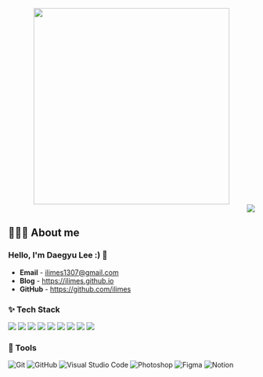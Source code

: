 <div align="center">
    <img src="https://github.com/ilimes/ilimes/assets/95404736/54c23d49-b8d5-499a-b4b0-b585b51b9a1b" width="400" />
</div>

<div align="right">
    <img src="https://hits.seeyoufarm.com/api/count/incr/badge.svg?url=https%3A%2F%2Fgithub.com%2Filimes&count_bg=%2379C83D&title_bg=%23555555&icon=&icon_color=%23E7E7E7&title=ProfileView&edge_flat=false" />
</div>

## 👩🏻‍💻 About me

### Hello, I'm Daegyu Lee :) 👋

- **Email** - ilimes1307@gmail.com
- **Blog** - https://ilimes.github.io
- **GitHub** - https://github.com/ilimes  

### ✨ Tech Stack
<div>
    <a><img src="https://img.shields.io/badge/Javascript-000000?style=flat-square&logo=javascript&logoColor=#F7DF1E"/></a>
    <a><img src="https://img.shields.io/badge/TypeScript-000000?style=flat-square&logo=Typescript&logoColor=#3178C6"/></a>
    <a><img src="https://img.shields.io/badge/React-000000?style=flat-square&logo=React&logoColor=#61DAFB"/></a>
    <a><img src="https://img.shields.io/badge/Next.js-000000?style=flat-square&logo=Next.js&logoColor=#8ED500"/></a>
    <a><img src="https://img.shields.io/badge/ReactQuery-000000?style=flat-square&logo=ReactQuery&logoColor=#3178C6"/></a>
    <a><img src="https://img.shields.io/badge/NodeJS-000000?style=flat-square&logo=Node.JS&logoColor=#61DAFB"/></a>
    <a><img src="https://img.shields.io/badge/Spring-000000?style=flat-square&logo=Spring&logoColor=#61DAFB"/></a>
    <a><img src="https://img.shields.io/badge/HTML5-000000?style=flat-square&logo=HTML5&logoColor=#61DAFB"/></a>
    <a><img src="https://img.shields.io/badge/CSS3-000000?style=flat-square&logo=CSS3&logoColor=#1572B6"/></a>
</div>

### 🔨 Tools
<div>
    <a><img alt="Git" src="https://img.shields.io/badge/Git-000000?logo=Git&logoColor=white" /></a>
    <a><img alt="GitHub" src="https://img.shields.io/badge/Github-000000?logo=GitHub&logoColor=white" /></a>
    <a><img alt="Visual Studio Code" src="https://img.shields.io/badge/Visual%20Studio%20Code-000000?logo=visual-studio-code&logoColor=0078d7" /></a>
    <a><img alt="Photoshop" src="https://img.shields.io/badge/Photoshop-000000?logo=Adobe-Photoshop&logoColor=0078d7"/></a>
    <a><img alt="Figma" src="https://img.shields.io/badge/Figma-000000?logo=Figma&logoColor=pink" /></a>
    <a><img alt="Notion" src="https://img.shields.io/badge/Notion-000000?logo=Notion&logoColor=white" /></a>
</div>




